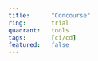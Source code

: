 ```yaml
---
title:      "Concourse"
ring:       trial
quadrant:   tools
tags:       [ci/cd]
featured:   false
---
```

